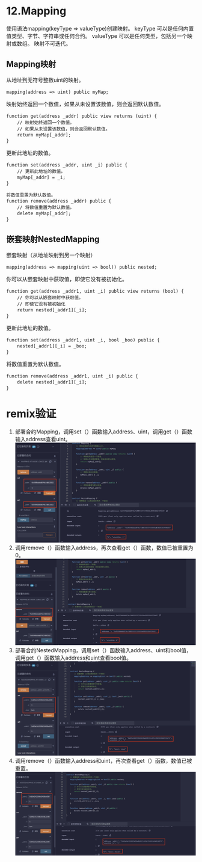 # 12.Mapping
使用语法mapping(keyType => valueType)创建映射。
keyType 可以是任何内置值类型、字节、字符串或任何合约。
valueType 可以是任何类型，包括另一个映射或数组。
映射不可迭代。
## Mapping映射
从地址到无符号整数uint的映射。
```solidity
mapping(address => uint) public myMap;
```
映射始终返回一个数值，如果从未设置该数值，则会返回默认数值。
```solidity
function get(address _addr) public view returns (uint) {
    // 映射始终返回一个数值。
    // 如果从未设置该数值，则会返回默认数值。
    return myMap[_addr];
}
```
更新此地址的数值。
```solidity
function set(address _addr, uint _i) public {
    // 更新此地址的数值。
    myMap[_addr] = _i;
}
```
```solidity
将数值重置为默认数值。
function remove(address _addr) public {
    // 将数值重置为默认数值。
    delete myMap[_addr];
}
```
## 嵌套映射NestedMapping
嵌套映射（从地址映射到另一个映射）
```solidity
mapping(address => mapping(uint => bool)) public nested;
```
你可以从嵌套映射中获取值，即使它没有被初始化。
```solidity
function get(address _addr1, uint _i) public view returns (bool) {
    // 你可以从嵌套映射中获取值。
    // 即使它没有被初始化
    return nested[_addr1][_i];
}
```
更新此地址的数值。
```solidity
function set(address _addr1, uint _i, bool _boo) public {
    nested[_addr1][_i] = _boo;
}
```
将数值重置为默认数值。
```solidity
function remove(address _addr1, uint _i) public {
    delete nested[_addr1][_i];
}
```
# remix验证
1. 部署合约Mapping，调用set（）函数输入address、uint，调用get（）函数输入address查看uint。
![12-1.png](./img/12-1.png)
2. 调用remove（）函数输入address，再次查看get（）函数，数值已被重置为0。
![12-2.png](./img/12-2.png)
3. 部署合约NestedMapping，调用set（）函数输入address、uint和bool值，调用get（）函数输入address和uint查看bool值。
![12-3.png](./img/12-3.png)
4. 调用remove（）函数输入address和uint，再次查看get（）函数，数值已被重置。
![12-4.png](./img/12-4.png)
